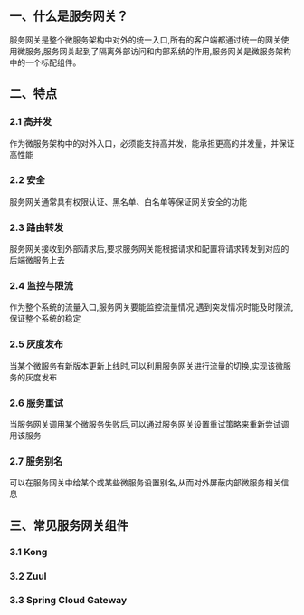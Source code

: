 
## 一、什么是服务网关？

服务网关是整个微服务架构中对外的统一入口,所有的客户端都通过统一的网关使用微服务,服务网关起到了隔离外部访问和内部系统的作用,服务网关是微服务架构中的一个标配组件。

## 二、特点

### 2.1 高并发

作为微服务架构中的对外入口，必须能支持高并发，能承担更高的并发量，并保证高性能

### 2.2 安全

服务网关通常具有权限认证、黑名单、白名单等保证网关安全的功能

### 2.3 路由转发

服务网关接收到外部请求后,要求服务网关能根据请求和配置将请求转发到对应的后端微服务上去

### 2.4 监控与限流

作为整个系统的流量入口,服务网关要能监控流量情况,遇到突发情况时能及时限流,保证整个系统的稳定

### 2.5 灰度发布

当某个微服务有新版本更新上线时,可以利用服务网关进行流量的切换,实现该微服务的灰度发布

### 2.6 服务重试

当服务网关调用某个微服务失败后,可以通过服务网关设置重试策略来重新尝试调用该服务

### 2.7 服务别名

可以在服务网关中给某个或某些微服务设置别名,从而对外屏蔽内部微服务相关信息

## 三、常见服务网关组件

### 3.1 Kong

### 3.2 Zuul

### 3.3 Spring Cloud Gateway








